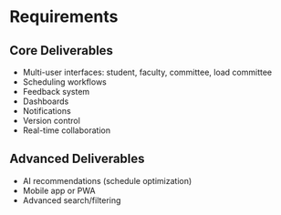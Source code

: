 # Requirements

## Core Deliverables

- Multi-user interfaces: student, faculty, committee, load committee
- Scheduling workflows
- Feedback system
- Dashboards
- Notifications
- Version control
- Real-time collaboration

## Advanced Deliverables

- AI recommendations (schedule optimization)
- Mobile app or PWA
- Advanced search/filtering
